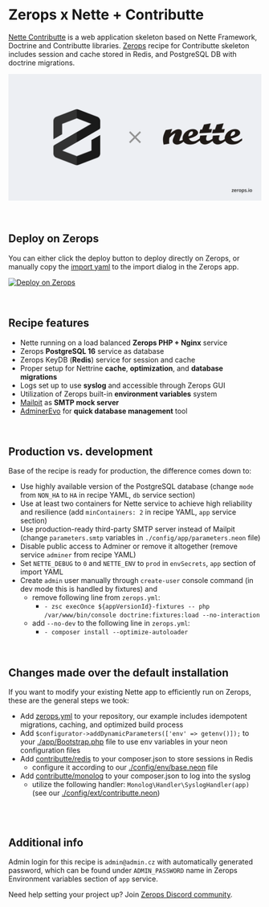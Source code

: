 # Zerops x Nette + Contributte

[Nette Contributte](https://github.com/contributte/webapp-skeleton) is a web application skeleton based on Nette Framework, Doctrine and Contributte libraries.
[Zerops](https://zerops.io) recipe for Contributte skeleton includes session and cache stored in Redis, and PostgreSQL DB with doctrine migrations.

![nette](https://raw.githubusercontent.com/zeropsio/recipe-shared-assets/main/covers/svg/cover-nette.svg)

<br/>

## Deploy on Zerops
You can either click the deploy button to deploy directly on Zerops, or manually copy the [import yaml](https://github.com/zeropsio/recipe-contributte/blob/main/zerops-project-import.yml) to the import dialog in the Zerops app.

[![Deploy on Zerops](https://raw.githubusercontent.com/zeropsio/recipe-shared-assets/main/deploy-button/green/deploy-button.svg)](https://app.zerops.io/recipe/nette)

<br/>

## Recipe features

- Nette running on a load balanced **Zerops PHP + Nginx** service
- Zerops **PostgreSQL 16** service as database
- Zerops KeyDB (**Redis**) service for session and cache
- Proper setup for Nettrine **cache**, **optimization**, and **database migrations**
- Logs set up to use **syslog** and accessible through Zerops GUI
- Utilization of Zerops built-in **environment variables** system
- [Mailpit](https://github.com/axllent/mailpit) as **SMTP mock server**
- [AdminerEvo](https://www.adminerevo.org) for **quick database management** tool

<br/>

## Production vs. development

Base of the recipe is ready for production, the difference comes down to:

- Use highly available version of the PostgreSQL database (change `mode` from `NON_HA` to `HA` in recipe YAML, `db` service section)
- Use at least two containers for Nette service to achieve high reliability and resilience (add `minContainers: 2` in recipe YAML, `app` service section)
- Use production-ready third-party SMTP server instead of Mailpit (change `parameters.smtp` variables in `./config/app/parameters.neon` file)
- Disable public access to Adminer or remove it altogether (remove service `adminer` from recipe YAML)
- Set `NETTE_DEBUG` to `0` and `NETTE_ENV` to `prod` in `envSecrets`, `app` section of import YAML
- Create `admin` user manually through `create-user` console command (in dev mode this is handled by fixtures) and
  - remove following line from `zerops.yml`:
    - `- zsc execOnce ${appVersionId}-fixtures -- php /var/www/bin/console doctrine:fixtures:load --no-interaction`
  - add `--no-dev` to the following line in `zerops.yml`:
    - `- composer install --optimize-autoloader`

<br/>

## Changes made over the default installation

If you want to modify your existing Nette app to efficiently run on Zerops, these are the general steps we took:

- Add [zerops.yml](https://github.com/zeropsio/recipe-contributte/blob/main/zerops.yml) to your repository, our example includes idempotent migrations, caching, and optimized build process
- Add `$configurator->addDynamicParameters(['env' => getenv()]);` to your [./app/Bootstrap.php](https://github.com/zeropsio/recipe-contributte/blob/main/app/Bootstrap.php:25) file to use env variables in your neon configuration files
- Add [contributte/redis](https://github.com/contributte/redis) to your composer.json to store sessions in Redis
  - configure it according to our [./config/env/base.neon](https://github.com/zeropsio/recipe-contributte/blob/main/config/env/base.neon#L55) file
- Add [contributte/monolog](https://github.com/contributte/monolog) to your composer.json to log into the syslog
  - utilize the following handler: `Monolog\Handler\SyslogHandler(app)` (see our [./config/ext/contributte.neon](https://github.com/MichalSalon/recipe-contributte/blob/main/config/ext/contributte.neon#L31))

<br/>
<br/>

## Additional info

Admin login for this recipe is `admin@admin.cz` with automatically generated password,
which can be found under `ADMIN_PASSWORD` name in Zerops Environment variables section of `app` service.

Need help setting your project up? Join [Zerops Discord community](https://discord.com/invite/WDvCZ54).
